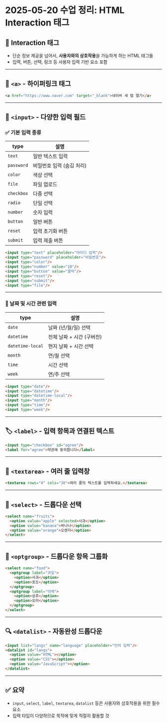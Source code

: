# 2025-05-20 수업 정리: HTML Interaction 태그

## 📌 Interaction 태그
- 단순 정보 제공을 넘어서, **사용자와의 상호작용**을 가능하게 하는 HTML 태그들
- 입력, 버튼, 선택, 링크 등 사용자 입력 기반 요소 포함

---

## 🔗 `<a>` - 하이퍼링크 태그

```html
<a href="https://www.naver.com" target="_blank">네이버 새 탭 열기</a>
```

---

## 🧾 `<input>` - 다양한 입력 필드

### ✅ 기본 입력 종류

| type           | 설명                        |
|----------------|-----------------------------|
| `text`         | 일반 텍스트 입력            |
| `password`     | 비밀번호 입력 (숨김 처리)    |
| `color`        | 색상 선택                   |
| `file`         | 파일 업로드                 |
| `checkbox`     | 다중 선택                   |
| `radio`        | 단일 선택                   |
| `number`       | 숫자 입력                   |
| `button`       | 일반 버튼                   |
| `reset`        | 입력 초기화 버튼            |
| `submit`       | 입력 제출 버튼              |

```html
<input type="text" placeholder="아이디 입력"/>
<input type="password" placeholder="비밀번호"/>
<input type="color"/>
<input type="number" value="10"/>
<input type="button" value="클릭"/>
<input type="reset"/>
<input type="submit"/>
<input type="file"/>
```

---

### 📅 날짜 및 시간 관련 입력

| type              | 설명                             |
|-------------------|----------------------------------|
| `date`            | 날짜 (년/월/일) 선택             |
| `datetime`        | 전체 날짜 + 시간 (구버전)        |
| `datetime-local`  | 현지 날짜 + 시간 선택            |
| `month`           | 연/월 선택                       |
| `time`            | 시간 선택                        |
| `week`            | 연/주 선택                       |

```html
<input type="date"/>
<input type="datetime"/>
<input type="datetime-local"/>
<input type="month"/>
<input type="time"/>
<input type="week"/>
```

---

## 🏷️ `<label>` - 입력 항목과 연결된 텍스트

```html
<input type="checkbox" id="agree"/>
<label for="agree">약관에 동의합니다</label>
```

---

## 📝 `<textarea>` - 여러 줄 입력창

```html
<textarea rows="4" cols="30">여러 줄의 텍스트를 입력하세요.</textarea>
```

---

## 🔽 `<select>` - 드롭다운 선택

```html
<select name="fruits">
  <option value="apple" selected>사과</option>
  <option value="banana">바나나</option>
  <option value="orange">오렌지</option>
</select>
```

---

## 📁 `<optgroup>` - 드롭다운 항목 그룹화

```html
<select name="food">
  <optgroup label="과일">
    <option>사과</option>
    <option>포도</option>
  </optgroup>
  <optgroup label="야채">
    <option>상추</option>
    <option>오이</option>
  </optgroup>
</select>
```

---

## 🔍 `<datalist>` - 자동완성 드롭다운

```html
<input list="langs" name="language" placeholder="언어 입력"/>
<datalist id="langs">
  <option value="HTML"></option>
  <option value="CSS"></option>
  <option value="JavaScript"></option>
</datalist>
```

---

## ✅ 요약
- `input`, `select`, `label`, `textarea`, `datalist` 등은 사용자와 상호작용을 위한 필수 요소
- 입력 타입이 다양하므로 목적에 맞게 적절히 활용할 것
